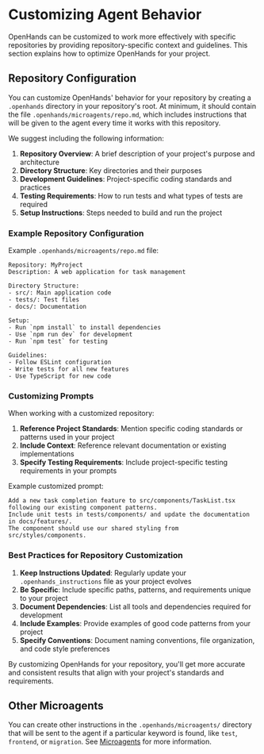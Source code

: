 # Customizing Agent Behavior

OpenHands can be customized to work more effectively with specific repositories by providing repository-specific context and guidelines. This section explains how to optimize OpenHands for your project.

## Repository Configuration

You can customize OpenHands' behavior for your repository by creating a `.openhands` directory in your repository's root. At minimum, it should contain the file
`.openhands/microagents/repo.md`, which includes instructions that will
be given to the agent every time it works with this repository.

We suggest including the following information:
1. **Repository Overview**: A brief description of your project's purpose and architecture
2. **Directory Structure**: Key directories and their purposes
3. **Development Guidelines**: Project-specific coding standards and practices
4. **Testing Requirements**: How to run tests and what types of tests are required
5. **Setup Instructions**: Steps needed to build and run the project

### Example Repository Configuration
Example `.openhands/microagents/repo.md` file:
```
Repository: MyProject
Description: A web application for task management

Directory Structure:
- src/: Main application code
- tests/: Test files
- docs/: Documentation

Setup:
- Run `npm install` to install dependencies
- Use `npm run dev` for development
- Run `npm test` for testing

Guidelines:
- Follow ESLint configuration
- Write tests for all new features
- Use TypeScript for new code
```

### Customizing Prompts

When working with a customized repository:

1. **Reference Project Standards**: Mention specific coding standards or patterns used in your project
2. **Include Context**: Reference relevant documentation or existing implementations
3. **Specify Testing Requirements**: Include project-specific testing requirements in your prompts

Example customized prompt:
```
Add a new task completion feature to src/components/TaskList.tsx following our existing component patterns.
Include unit tests in tests/components/ and update the documentation in docs/features/.
The component should use our shared styling from src/styles/components.
```

### Best Practices for Repository Customization

1. **Keep Instructions Updated**: Regularly update your `.openhands_instructions` file as your project evolves
2. **Be Specific**: Include specific paths, patterns, and requirements unique to your project
3. **Document Dependencies**: List all tools and dependencies required for development
4. **Include Examples**: Provide examples of good code patterns from your project
5. **Specify Conventions**: Document naming conventions, file organization, and code style preferences

By customizing OpenHands for your repository, you'll get more accurate and consistent results that align with your project's standards and requirements.

## Other Microagents
You can create other instructions in the `.openhands/microagents/` directory
that will be sent to the agent if a particular keyword is found, like `test`, `frontend`, or `migration`. See [Microagents](microagents.md) for more information.
